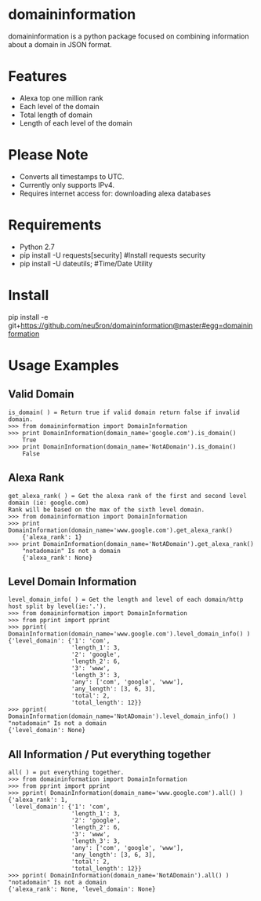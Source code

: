domaininformation
========

domaininformation is a python package focused on combining information about a domain in JSON format.

Features
========
* Alexa top one million rank
* Each level of the domain
* Total length of domain
* Length of each level of the domain

Please Note
===========
* Converts all timestamps to UTC.
* Currently only supports IPv4.
* Requires internet access for: downloading alexa databases

Requirements
============
* Python 2.7
* pip install -U requests[security] #Install requests security
* pip install -U dateutils; #Time/Date Utility

Install
=======
pip install -e git+https://github.com/neu5ron/domaininformation@master#egg=domaininformation

Usage Examples
==============
Valid Domain
---------
	is_domain( ) = Return true if valid domain return false if invalid domain.
    >>> from domaininformation import DomainInformation
    >>> print DomainInformation(domain_name='google.com').is_domain()
        True
    >>> print DomainInformation(domain_name='NotADomain').is_domain()
        False

Alexa Rank
-------------
	get_alexa_rank( ) = Get the alexa rank of the first and second level domain (ie: google.com)
    Rank will be based on the max of the sixth level domain.
    >>> from domaininformation import DomainInformation
    >>> print DomainInformation(domain_name='www.google.com').get_alexa_rank()
        {'alexa_rank': 1}
    >>> print DomainInformation(domain_name='NotADomain').get_alexa_rank()
        "notadomain" Is not a domain
        {'alexa_rank': None}

Level Domain Information
-------------------
	level_domain_info( ) = Get the length and level of each domain/http host split by level(ie:'.').
    >>> from domaininformation import DomainInformation
    >>> from pprint import pprint
    >>> pprint( DomainInformation(domain_name='www.google.com').level_domain_info() )
    {'level_domain': {'1': 'com',
                      'length_1': 3,
                      '2': 'google',
                      'length_2': 6,
                      '3': 'www',
                      'length_3': 3,
                      'any': ['com', 'google', 'www'],
                      'any_length': [3, 6, 3],
                      'total': 2,
                      'total_length': 12}}
    >>> pprint( DomainInformation(domain_name='NotADomain').level_domain_info() )
    "notadomain" Is not a domain
    {'level_domain': None}

All Information / Put everything together
---------------
	all( ) = put everything together.
    >>> from domaininformation import DomainInformation
    >>> from pprint import pprint
    >>> pprint( DomainInformation(domain_name='www.google.com').all() )
    {'alexa_rank': 1,
     'level_domain': {'1': 'com',
                      'length_1': 3,
                      '2': 'google',
                      'length_2': 6,
                      '3': 'www',
                      'length_3': 3,
                      'any': ['com', 'google', 'www'],
                      'any_length': [3, 6, 3],
                      'total': 2,
                      'total_length': 12}}
    >>> pprint( DomainInformation(domain_name='NotADomain').all() )
    "notadomain" Is not a domain
    {'alexa_rank': None, 'level_domain': None}